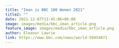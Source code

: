 ```yaml
---
title: "Iman is BBC 100 Women 2021"
title2: ""
date: 2021-12-07T13:45:06+06:00
image: images/media/bbc_iman_article.png
feature_image: images/media/bbc_iman_article.png
author: Eleanor Lawrie
link: https://www.bbc.com/news/world-59454871
---
```

